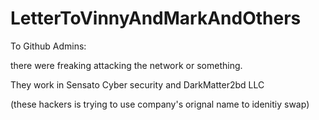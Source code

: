 # LetterToVinnyAndMarkAndOthers

To Github Admins:

there were freaking attacking the network or something.

They work in Sensato Cyber security and DarkMatter2bd LLC

(these hackers is trying to use company's orignal name to idenitiy swap)

